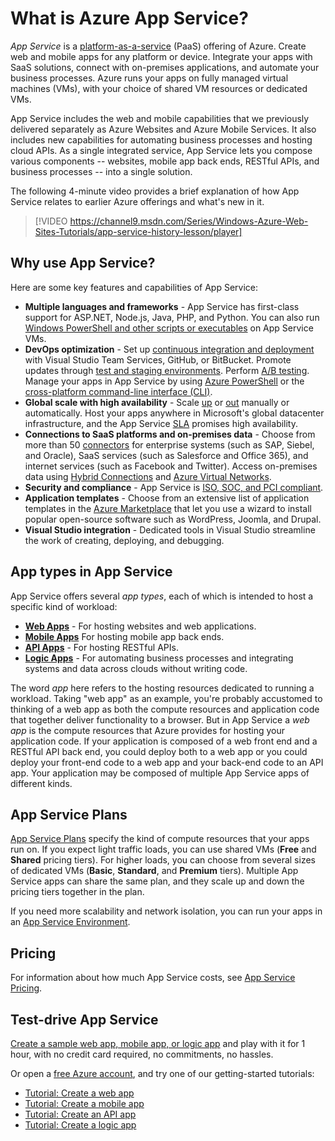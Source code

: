 ﻿<properties
    pageTitle="Azure App Service for web, mobile, and API apps | Azure"
    description="Learn how Azure App Service helps you develop, deploy, and manage web and mobile apps."
    keywords="app service, azure app service, app service cost, scale, scalable, app deployment, azure app deployment, paas, platform-as-a-service, website, web site, web, azure mobile"
    services="app-service"
    documentationcenter=""
    author="omarkmsft"
    manager="erikre"
    editor="cephalin" />
<tags
    ms.assetid="979cafa8-eeb6-4d3b-87cf-764a821c3e4f"
    ms.service="app-service"
    ms.workload="na"
    ms.tgt_pltfrm="na"
    ms.devlang="na"
    ms.topic="get-started-article"
    ms.date="10/26/2016"
    wacn.date=""
    ms.author="omark" />

# What is Azure App Service?
*App Service* is a [platform-as-a-service](https://zh.wikipedia.org/wiki/平台即服务) (PaaS) offering of Azure. Create web and mobile apps for any platform or device. Integrate your apps with SaaS solutions, connect with on-premises applications, and automate your business processes. Azure runs your apps on fully managed virtual machines (VMs), with your choice of shared VM resources or dedicated VMs.

App Service includes the web and mobile capabilities that we previously delivered separately as Azure Websites and Azure Mobile Services. It also includes new capabilities for automating business processes and hosting cloud APIs. As a single integrated service, App Service lets you compose various components -- websites, mobile app back ends, RESTful APIs, and business processes -- into a single solution.

The following 4-minute video provides a brief explanation of how App Service relates to earlier Azure offerings and what's new in it.

> [!VIDEO https://channel9.msdn.com/Series/Windows-Azure-Web-Sites-Tutorials/app-service-history-lesson/player]
> 
> 

## Why use App Service?
Here are some key features and capabilities of App Service:

* **Multiple languages and frameworks** - App Service has first-class support for ASP.NET, Node.js, Java, PHP, and Python. You can also run [Windows PowerShell and other scripts or executables](/documentation/articles/web-sites-create-web-jobs/) on App Service VMs.
* **DevOps optimization** - Set up [continuous integration and deployment](/documentation/articles/app-service-continuous-deployment/) with Visual Studio Team Services, GitHub, or BitBucket. Promote updates through [test and staging environments](/documentation/articles/web-sites-staged-publishing/). Perform [A/B testing](/documentation/articles/app-service-web-test-in-production-get-start/). Manage your apps in App Service by using [Azure PowerShell](/documentation/articles/powershell-install-configure/) or the [cross-platform command-line interface (CLI)](/documentation/articles/xplat-cli-install/).
* **Global scale with high availability** - Scale [up](/documentation/articles/web-sites-scale/) or [out](/documentation/articles/insights-how-to-scale/) manually or automatically. Host your apps anywhere in Microsoft's global datacenter infrastructure, and the App Service [SLA](/support/sla/app-service/) promises high availability.
* **Connections to SaaS platforms and on-premises data** - Choose from more than 50 [connectors](/documentation/articles/apis-list/) for enterprise systems (such as SAP, Siebel, and Oracle), SaaS services (such as Salesforce and Office 365), and internet services (such as Facebook and Twitter). Access on-premises data using [Hybrid Connections](/documentation/articles/integration-hybrid-connection-overview/) and [Azure Virtual Networks](/documentation/articles/web-sites-integrate-with-vnet/).
* **Security and compliance** - App Service is [ISO, SOC, and PCI compliant](https://www.microsoft.com/TrustCenter/).
* **Application templates** - Choose from an extensive list of application templates in the [Azure Marketplace](https://azure.microsoft.com/marketplace/) that let you use a wizard to install popular open-source software such as WordPress, Joomla, and Drupal.
* **Visual Studio integration** - Dedicated tools in Visual Studio streamline the work of creating, deploying, and debugging.

## App types in App Service
App Service offers several *app types*, each of which is intended to host a specific kind of workload:

* [**Web Apps**](/documentation/articles/app-service-web-overview/) - For hosting websites and web applications.
* [**Mobile Apps**](/documentation/articles/app-service-mobile-value-prop/) For hosting mobile app back ends.
* [**API Apps**](/documentation/articles/app-service-api-apps-why-best-platform/) - For hosting RESTful APIs.
* [**Logic Apps**](/documentation/articles/app-service-logic-what-are-logic-apps/) - For automating business processes and integrating systems and data across clouds without writing code.

The word *app* here refers to the hosting resources dedicated to running a workload. Taking "web app" as an example, you're probably accustomed to thinking of a web app as both the compute resources and application code that together deliver functionality to a browser. But in App Service a *web app* is the compute resources that Azure provides for hosting your application code. If your application is composed of a web front end and a RESTful API back end, you could deploy both to a web app or you could deploy your front-end code to a web app and your back-end code to an API app. Your application may be composed of multiple App Service apps of different kinds.

## App Service Plans
[App Service Plans](/documentation/articles/azure-web-sites-web-hosting-plans-in-depth-overview/) specify the kind of compute resources that your apps run on. If you expect light traffic loads, you can use shared VMs (**Free** and **Shared** pricing tiers). For higher loads, you can choose from several sizes of dedicated VMs (**Basic**, **Standard**, and **Premium** tiers). Multiple App Service apps can share the same plan, and they scale up and down the pricing tiers together in the plan.

If you need more scalability and network isolation, you can run your apps in an [App Service Environment](/documentation/articles/app-service-app-service-environment-intro/).

## Pricing
For information about how much App Service costs, see [App Service Pricing](/pricing/details/app-service/).

## Test-drive App Service
[Create a sample web app, mobile app, or logic app](https://tryappservice.azure.com/) and play with it for 1 hour, with no credit card required, no commitments, no hassles.

Or open a [free Azure account](/pricing/1rmb-trial/), and try one of our getting-started tutorials:

* [Tutorial: Create a web app](/documentation/articles/app-service-web-get-started/)
* [Tutorial: Create a mobile app](/documentation/articles/app-service-mobile-android-get-started/)
* [Tutorial: Create an API app](/documentation/articles/app-service-api-dotnet-get-started/)
* [Tutorial: Create a logic app](/documentation/articles/app-service-logic-create-a-logic-app/)

